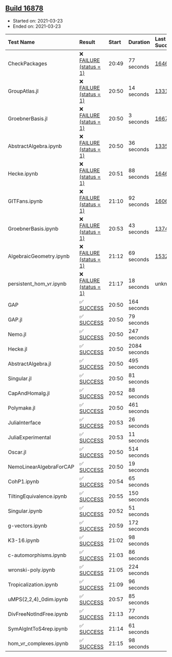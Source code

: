 ## [Build 16878](https://oscarci.mathematik.uni-kl.de/job/oscar/16878/)

* Started on: 2021-03-23
* Ended on: 2021-03-23

| Test Name    | Result | Start | Duration | Last Success | First Failure |
|:-------------|:-------|:------|:---------|:-------------|:--------------|
| CheckPackages | ❌ [FAILURE (status = 1)](https://oscarci.mathematik.uni-kl.de/job/oscar/16878/artifact/logs/build-16878/CheckPackages.log) | 20:49 | 77 seconds | [16463](https://oscarci.mathematik.uni-kl.de/job/oscar/16463/) | [16464](https://oscarci.mathematik.uni-kl.de/job/oscar/16464/) |
| GroupAtlas.jl | ❌ [FAILURE (status = 1)](https://oscarci.mathematik.uni-kl.de/job/oscar/16878/artifact/logs/build-16878/GroupAtlas.jl.log) | 20:50 | 14 seconds | [13311](https://oscarci.mathematik.uni-kl.de/job/oscar/13311/) | [13312](https://oscarci.mathematik.uni-kl.de/job/oscar/13312/) |
| GroebnerBasis.jl | ❌ [FAILURE (status = 1)](https://oscarci.mathematik.uni-kl.de/job/oscar/16878/artifact/logs/build-16878/GroebnerBasis.jl.log) | 20:50 | 3 seconds | [16676](https://oscarci.mathematik.uni-kl.de/job/oscar/16676/) | [16677](https://oscarci.mathematik.uni-kl.de/job/oscar/16677/) |
| AbstractAlgebra.ipynb | ❌ [FAILURE (status = 1)](https://oscarci.mathematik.uni-kl.de/job/oscar/16878/artifact/logs/build-16878/AbstractAlgebra.ipynb.log) | 20:50 | 36 seconds | [13355](https://oscarci.mathematik.uni-kl.de/job/oscar/13355/) | [13356](https://oscarci.mathematik.uni-kl.de/job/oscar/13356/) |
| Hecke.ipynb | ❌ [FAILURE (status = 1)](https://oscarci.mathematik.uni-kl.de/job/oscar/16878/artifact/logs/build-16878/Hecke.ipynb.log) | 20:51 | 88 seconds | [16463](https://oscarci.mathematik.uni-kl.de/job/oscar/16463/) | [16464](https://oscarci.mathematik.uni-kl.de/job/oscar/16464/) |
| GITFans.ipynb | ❌ [FAILURE (status = 1)](https://oscarci.mathematik.uni-kl.de/job/oscar/16878/artifact/logs/build-16878/GITFans.ipynb.log) | 21:10 | 92 seconds | [16068](https://oscarci.mathematik.uni-kl.de/job/oscar/16068/) | [16069](https://oscarci.mathematik.uni-kl.de/job/oscar/16069/) |
| GroebnerBasis.ipynb | ❌ [FAILURE (status = 1)](https://oscarci.mathematik.uni-kl.de/job/oscar/16878/artifact/logs/build-16878/GroebnerBasis.ipynb.log) | 20:53 | 43 seconds | [13748](https://oscarci.mathematik.uni-kl.de/job/oscar/13748/) | [13749](https://oscarci.mathematik.uni-kl.de/job/oscar/13749/) |
| AlgebraicGeometry.ipynb | ❌ [FAILURE (status = 1)](https://oscarci.mathematik.uni-kl.de/job/oscar/16878/artifact/logs/build-16878/AlgebraicGeometry.ipynb.log) | 21:12 | 69 seconds | [15322](https://oscarci.mathematik.uni-kl.de/job/oscar/15322/) | [15323](https://oscarci.mathematik.uni-kl.de/job/oscar/15323/) |
| persistent_hom_vr.ipynb | ❌ [FAILURE (status = 1)](https://oscarci.mathematik.uni-kl.de/job/oscar/16878/artifact/logs/build-16878/persistent_hom_vr.ipynb.log) | 21:17 | 18 seconds | unknown | unknown |
| GAP | ✅ [SUCCESS](https://oscarci.mathematik.uni-kl.de/job/oscar/16878/artifact/logs/build-16878/GAP.log) | 20:50 | 164 seconds |  |  |
| GAP.jl | ✅ [SUCCESS](https://oscarci.mathematik.uni-kl.de/job/oscar/16878/artifact/logs/build-16878/GAP.jl.log) | 20:50 | 79 seconds |  |  |
| Nemo.jl | ✅ [SUCCESS](https://oscarci.mathematik.uni-kl.de/job/oscar/16878/artifact/logs/build-16878/Nemo.jl.log) | 20:50 | 247 seconds |  |  |
| Hecke.jl | ✅ [SUCCESS](https://oscarci.mathematik.uni-kl.de/job/oscar/16878/artifact/logs/build-16878/Hecke.jl.log) | 20:50 | 2084 seconds |  |  |
| AbstractAlgebra.jl | ✅ [SUCCESS](https://oscarci.mathematik.uni-kl.de/job/oscar/16878/artifact/logs/build-16878/AbstractAlgebra.jl.log) | 20:50 | 495 seconds |  |  |
| Singular.jl | ✅ [SUCCESS](https://oscarci.mathematik.uni-kl.de/job/oscar/16878/artifact/logs/build-16878/Singular.jl.log) | 20:50 | 81 seconds |  |  |
| CapAndHomalg.jl | ✅ [SUCCESS](https://oscarci.mathematik.uni-kl.de/job/oscar/16878/artifact/logs/build-16878/CapAndHomalg.jl.log) | 20:52 | 88 seconds |  |  |
| Polymake.jl | ✅ [SUCCESS](https://oscarci.mathematik.uni-kl.de/job/oscar/16878/artifact/logs/build-16878/Polymake.jl.log) | 20:50 | 461 seconds |  |  |
| JuliaInterface | ✅ [SUCCESS](https://oscarci.mathematik.uni-kl.de/job/oscar/16878/artifact/logs/build-16878/JuliaInterface.log) | 20:53 | 26 seconds |  |  |
| JuliaExperimental | ✅ [SUCCESS](https://oscarci.mathematik.uni-kl.de/job/oscar/16878/artifact/logs/build-16878/JuliaExperimental.log) | 20:53 | 11 seconds |  |  |
| Oscar.jl | ✅ [SUCCESS](https://oscarci.mathematik.uni-kl.de/job/oscar/16878/artifact/logs/build-16878/Oscar.jl.log) | 20:50 | 514 seconds |  |  |
| NemoLinearAlgebraForCAP | ✅ [SUCCESS](https://oscarci.mathematik.uni-kl.de/job/oscar/16878/artifact/logs/build-16878/NemoLinearAlgebraForCAP.log) | 20:50 | 19 seconds |  |  |
| CohP1.ipynb | ✅ [SUCCESS](https://oscarci.mathematik.uni-kl.de/job/oscar/16878/artifact/logs/build-16878/CohP1.ipynb.log) | 20:54 | 65 seconds |  |  |
| TiltingEquivalence.ipynb | ✅ [SUCCESS](https://oscarci.mathematik.uni-kl.de/job/oscar/16878/artifact/logs/build-16878/TiltingEquivalence.ipynb.log) | 20:55 | 150 seconds |  |  |
| Singular.ipynb | ✅ [SUCCESS](https://oscarci.mathematik.uni-kl.de/job/oscar/16878/artifact/logs/build-16878/Singular.ipynb.log) | 20:52 | 51 seconds |  |  |
| g-vectors.ipynb | ✅ [SUCCESS](https://oscarci.mathematik.uni-kl.de/job/oscar/16878/artifact/logs/build-16878/g-vectors.ipynb.log) | 20:59 | 172 seconds |  |  |
| K3-16.ipynb | ✅ [SUCCESS](https://oscarci.mathematik.uni-kl.de/job/oscar/16878/artifact/logs/build-16878/K3-16.ipynb.log) | 21:02 | 98 seconds |  |  |
| c-automorphisms.ipynb | ✅ [SUCCESS](https://oscarci.mathematik.uni-kl.de/job/oscar/16878/artifact/logs/build-16878/c-automorphisms.ipynb.log) | 21:03 | 86 seconds |  |  |
| wronski-poly.ipynb | ✅ [SUCCESS](https://oscarci.mathematik.uni-kl.de/job/oscar/16878/artifact/logs/build-16878/wronski-poly.ipynb.log) | 21:05 | 224 seconds |  |  |
| Tropicalization.ipynb | ✅ [SUCCESS](https://oscarci.mathematik.uni-kl.de/job/oscar/16878/artifact/logs/build-16878/Tropicalization.ipynb.log) | 21:09 | 96 seconds |  |  |
| uMPS(2,2,4)_0dim.ipynb | ✅ [SUCCESS](https://oscarci.mathematik.uni-kl.de/job/oscar/16878/artifact/logs/build-16878/uMPS-2-2-4-_0dim.ipynb.log) | 20:57 | 85 seconds |  |  |
| DivFreeNotIndFree.ipynb | ✅ [SUCCESS](https://oscarci.mathematik.uni-kl.de/job/oscar/16878/artifact/logs/build-16878/DivFreeNotIndFree.ipynb.log) | 21:13 | 77 seconds |  |  |
| SymAlgIntToS4rep.ipynb | ✅ [SUCCESS](https://oscarci.mathematik.uni-kl.de/job/oscar/16878/artifact/logs/build-16878/SymAlgIntToS4rep.ipynb.log) | 21:14 | 61 seconds |  |  |
| hom_vr_complexes.ipynb | ✅ [SUCCESS](https://oscarci.mathematik.uni-kl.de/job/oscar/16878/artifact/logs/build-16878/hom_vr_complexes.ipynb.log) | 21:15 | 98 seconds |  |  |
